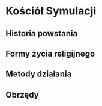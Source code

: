 # Kościół Symulacji

## Historia powstania

## Formy życia religijnego

## Metody działania

## Obrzędy
